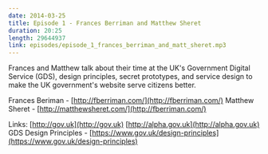 ```yaml
---
date: 2014-03-25
title: Episode 1 - Frances Berriman and Matthew Sheret
duration: 20:25
length: 29644937
link: episodes/episode_1_frances_berriman_and_matt_sheret.mp3
---
```


Frances and Matthew talk about their time at the UK's Government Digital Service (GDS), design principles, secret prototypes, and service design to make the UK government's website serve citizens better.

Frances Beriman - [http://fberriman.com/](http://fberriman.com/)
Matthew Sheret - [http://matthewsheret.com/](http://fberriman.com/)

Links:
[http://gov.uk](http://gov.uk)
[http://alpha.gov.uk](http://alpha.gov.uk)
GDS Design Principles - [https://www.gov.uk/design-principles](https://www.gov.uk/design-principles)
